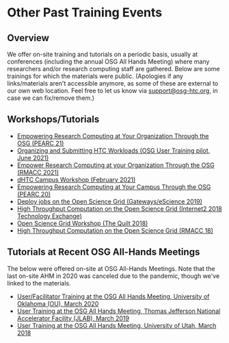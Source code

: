 ---
---

Other Past Training Events 
====================================



## Overview

We offer on-site training and tutorials on a periodic basis, usually at conferences (including the annual OSG All Hands Meeting) where many researchers and/or research computing staff are gathered. Below are some trainings for which the materials were public. (Apologies if any links/materials aren't accessible anymore, as some of these are external to our own web location. Feel free to let us know via support@osg-htc.org, in case we can fix/remove them.)

## Workshops/Tutorials

  * [Empowering Research Computing at Your Organization Through the OSG (PEARC 21)](https://docs.google.com/document/d/1q8ylhZ88NkDhQjgbCvCB0Atc9R1w7YRhCZOmD9F2IVc)
  * [Organizing and Submitting HTC Workloads (OSG User Training pilot, June 2021)](https://docs.google.com/document/d/1h7GXxs6mobNmzDl4_oBh2_Jnie5wYCQ1uj5ParvQ65c)
  * [Empower Research Computing at your Organization Through the OSG (RMACC 2021)](https://docs.google.com/document/d/19i79nEOQJDBSfvxuSRF2HXhrFxTbUHJe6AxUyWNKfTw)
  * [dHTC Campus Workshop (February 2021)](https://indico.fnal.gov/event/46925/)
  * [Empowering Research Computing at Your Campus Through the OSG (PEARC 20)](https://opensciencegrid.org/Tutorial-PEARC-2020/)
  * [Deploy jobs on the Open Science Grid (Gateways/eScience 2019)](https://swc-osg-workshop.github.io/OSG-UserTraining-Gateways-2019/)
  * [High Throughput Computation on the Open Science Grid (Internet2 2018 Technology Exchange)](https://meetings.internet2.edu/2018-technology-exchange/program-guide/tutorials-workshops/#OSG)
  * [Open Science Grid Workshop (The Quilt 2018)](https://www.thequilt.net/public-event/osg-pre-workshop-session/)
  * [High Throughput Computation on the Open Science Grid (RMACC 18)](https://rmacc2018hpcsymposium.sched.com/event/EbOT/high-throughput-computation-on-the-open-science-grid)

## Tutorials at Recent OSG All-Hands Meetings

The below were offered on-site at OSG All-Hands Meetings. Note that the last on-site AHM in 2020 was canceled due to the pandemic, though we've linked to the materials.

  * [User/Facilitator Training at the OSG All Hands Meeting, University of Oklahoma (OU), March 2020](https://opensciencegrid.org/UserTraining-AHM-2020/)
  * [User Training at the OSG All Hands Meeting, Thomas Jefferson National Accelerator Facility (JLAB), March 2019](https://swc-osg-workshop.github.io/OSG-UserTraining-JLab-2019/)
  * [User Training at the OSG All Hands Meeting, University of Utah, March 2018](https://swc-osg-workshop.github.io/OSG-UserTraining-AHM18/)